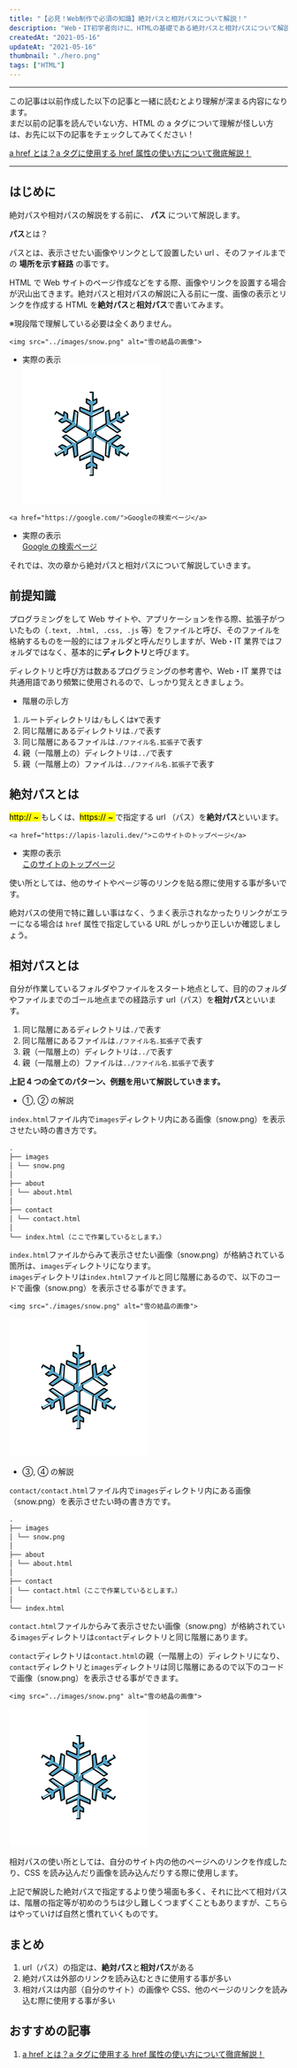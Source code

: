 ```yaml
---
title: "【必見！Web制作で必須の知識】絶対パスと相対パスについて解説！"
description: "Web・IT初学者向けに、HTMLの基礎である絶対パスと相対パスについて解説しました。絶対パスと相対パスの指定方法から、実務で使うそれぞれのパスの使いわけについて説明。この記事を読めばWebサイト制作に役立ちます。"
createdAt: "2021-05-16"
updateAt: "2021-05-16"
thumbnail: "./hero.png"
tags: ["HTML"]
---
```


<hr />

この記事は以前作成した以下の記事と一緒に読むとより理解が深まる内容になります。  
まだ以前の記事を読んでいない方、HTML の a タグについて理解が怪しい方は、お先に以下の記事をチェックしてみてください！

[a href とは？a タグに使用する href 属性の使い方について徹底解説！](../what-is-ahref/)

<hr />

## はじめに

絶対パスや相対パスの解説をする前に、 **パス** について解説します。

**パス**とは？

パスとは、表示させたい画像やリンクとして設置したい url 、そのファイルまでの **場所を示す経路** の事です。

HTML で Web サイトのページ作成などをする際、画像やリンクを設置する場合が沢山出てきます。絶対パスと相対パスの解説に入る前に一度、画像の表示とリンクを作成する HTML を**絶対パス**と**相対パス**で書いてみます。

<span class="caution">※現段階で理解している必要は全くありません。</span>

```html:title=HTMLで画像を表示させる例（相対パス）
<img src="../images/snow.png" alt="雪の結晶の画像">
```

- 実際の表示  
  ![雪の結晶の画像](./snow.png)

```html:title=HTMLでリンクを作成する例（絶対パス）
<a href="https://google.com/">Googleの検索ページ</a>
```

- 実際の表示  
  [Google の検索ページ](https://google.com/)

それでは、次の章から絶対パスと相対パスについて解説していきます。

## 前提知識

プログラミングをして Web サイトや、アプリケーションを作る際、拡張子がついたもの（`.text, .html, .css, .js` 等）をファイルと呼び、そのファイルを格納するものを一般的にはフォルダと呼んだりしますが、Web・IT 業界ではフォルダではなく、基本的に**ディレクトリ**と呼びます。

ディレクトリと呼び方は数あるプログラミングの参考書や、Web・IT 業界では共通用語であり頻繁に使用されるので、しっかり覚えときましょう。

- 階層の示し方

1. ルートディレクトリは`/`もしくは`¥`で表す
1. 同じ階層にあるディレクトリは`./`で表す
1. 同じ階層にあるファイルは`./ファイル名.拡張子`で表す
1. 親（一階層上の）ディレクトリは`../`で表す
1. 親（一階層上の）ファイルは`../ファイル名.拡張子`で表す

## 絶対パスとは

<mark>http:// ~ </mark>もしくは、<mark>https:// ~ </mark>で指定する url （パス）を**絶対パス**といいます。

```html:title=絶対パスでリンクを指定
<a href="https://lapis-lazuli.dev/">このサイトのトップページ</a>
```

- 実際の表示  
  [このサイトのトップページ](https://lapis-lazuli.dev/)

使い所としては、他のサイトやページ等のリンクを貼る際に使用する事が多いです。

絶対パスの使用で特に難しい事はなく、うまく表示されなかったりリンクがエラーになる場合は `href` 属性で指定している URL がしっかり正しいか確認しましょう。

## 相対パスとは

自分が作業しているフォルダやファイルをスタート地点として、目的のフォルダやファイルまでのゴール地点までの経路示す url（パス）を**相対パス**といいます。

1. 同じ階層にあるディレクトリは`./`で表す
1. 同じ階層にあるファイルは`./ファイル名.拡張子`で表す
1. 親（一階層上の）ディレクトリは`../`で表す
1. 親（一階層上の）ファイルは`../ファイル名.拡張子`で表す

**上記 4 つの全てのパターン、例題を用いて解説していきます。**

- ①, ② の解説

`index.html`ファイル内で`images`ディレクトリ内にある画像（snow.png）を表示させたい時の書き方です。

```md:title=index.htmlページ内で画像を表示させたい
.
├── images
│ └── snow.png
│
├── about
│ └── about.html
│
├── contact
│ └── contact.html
│
└── index.html（ここで作業しているとします。）
```

`index.html`ファイルからみて表示させたい画像（snow.png）が格納されている箇所は、`images`ディレクトリになります。  
`images`ディレクトリは`index.html`ファイルと同じ階層にあるので、以下のコードで画像（snow.png）を表示させる事ができます。

```html:title=./で同じ階層のディレクトリを指定
<img src="./images/snow.png" alt="雪の結晶の画像">
```

![雪の結晶の画像](./snow.png)

- ③, ④ の解説

`contact/contact.html`ファイル内で`images`ディレクトリ内にある画像（snow.png）を表示させたい時の書き方です。

```md:title=contact/contact.htmlファイル内で画像を表示させたい
.
├── images
│ └── snow.png
│
├── about
│ └── about.html
│
├── contact
│ └── contact.html（ここで作業しているとします。）
│
└── index.html
```

`contact.html`ファイルからみて表示させたい画像（snow.png）が格納されている`images`ディレクトリは`contact`ディレクトリと同じ階層にあります。

`contact`ディレクトリは`contact.html`の親（一階層上の）ディレクトリになり、`contact`ディレクトリと`images`ディレクトリは同じ階層にあるので以下のコードで画像（snow.png）を表示させる事ができます。

```html:title=../で一階層上のディレクトリを指定
<img src="../images/snow.png" alt="雪の結晶の画像">
```

![雪の結晶の画像](./snow.png)

相対パスの使い所としては、自分のサイト内の他のページへのリンクを作成したり、CSS を読み込んだり画像を読み込んだりする際に使用します。

上記で解説した絶対パスで指定するより使う場面も多く、それに比べて相対パスは、階層の指定等が初めのうちは少し難しくつまずくこともありますが、こちらはやっていけば自然と慣れていくものです。

## まとめ

1. url（パス）の指定は、**絶対パス**と**相対パス**がある
1. 絶対パスは外部のリンクを読み込むときに使用する事が多い
1. 相対パスは内部（自分のサイト）の画像や CSS、他のページのリンクを読み込む際に使用する事が多い

## おすすめの記事

1. [a href とは？a タグに使用する href 属性の使い方について徹底解説！](../what-is-ahref/)
